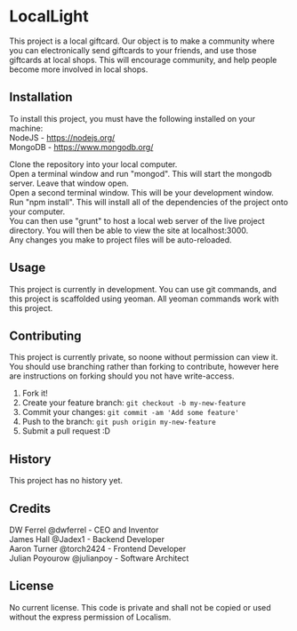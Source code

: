# LocalLight

This project is a local giftcard. Our object is to make a community where you can electronically send giftcards to your friends, and use those giftcards at local shops.
This will encourage community, and help people become more involved in local shops.

## Installation

To install this project, you must have the following installed on your machine:  <br />
NodeJS - https://nodejs.org/  <br />
MongoDB - https://www.mongodb.org/

Clone the repository into your local computer. <br />
Open a terminal window and run "mongod". This will start the mongodb server. Leave that window open. <br />
Open a second terminal window. This will be your development window. <br />
Run "npm install". This will install all of the dependencies of the project onto your computer. <br />
You can then use "grunt" to host a local web server of the live project directory. You will then be able to view the site at localhost:3000. <br />
Any changes you make to project files will be auto-reloaded.

## Usage

This project is currently in development.
You can use git commands, and this project is scaffolded using yeoman.
All yeoman commands work with this project.

## Contributing

This project is currently private, so noone without permission can view it.
You should use branching rather than forking to contribute, however here are instructions on forking should you not have write-access.

1. Fork it!
2. Create your feature branch: `git checkout -b my-new-feature`
3. Commit your changes: `git commit -am 'Add some feature'`
4. Push to the branch: `git push origin my-new-feature`
5. Submit a pull request :D

## History

This project has no history yet.

## Credits

DW Ferrel @dwferrel - CEO and Inventor <br />
James Hall @Jadex1 - Backend Developer <br />
Aaron Turner @torch2424 - Frontend Developer <br />
Julian Poyourow @julianpoy - Software Architect <br />

## License

No current license. This code is private and shall not be copied or used without the express permission of Localism.
